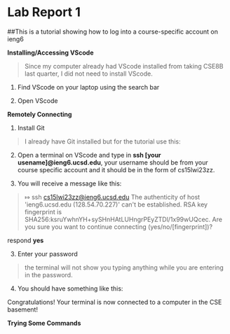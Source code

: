 Lab Report 1
============
##This is a tutorial showing how to log into a course-specific account on ieng6

**Installing/Accessing VScode**

> Since my computer already had VScode installed from taking CSE8B last quarter, I did not need to install VScode.

1. Find VScode on your laptop using the search bar

2. Open VScode



**Remotely Connecting**
1. Install Git

> I already have Git installed but for the tutorial use this: 

2. Open a terminal on VScode and type in **ssh [your usename]@ieng6.ucsd.edu**, your username should be from your course specific account and it should be in the form of  cs15lwi23zz.

3. You will receive a message like this: 
> ⤇ ssh cs15lwi23zz@ieng6.ucsd.edu
The authenticity of host 'ieng6.ucsd.edu (128.54.70.227)' can't be established.
RSA key fingerprint is SHA256:ksruYwhnYH+sySHnHAtLUHngrPEyZTDl/1x99wUQcec.
Are you sure you want to continue connecting (yes/no/[fingerprint])? 

respond **yes**

3. Enter your password 
> the terminal will not show you typing anything while you are entering in the password.

4. You should have something like this:



Congratulations! Your terminal is now connected to a computer in the CSE basement!


**Trying Some Commands**
